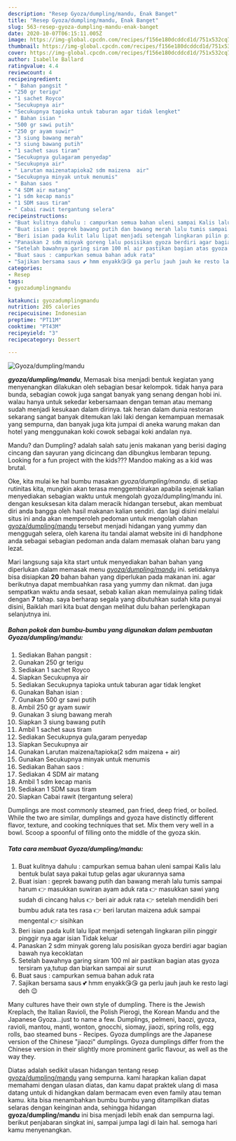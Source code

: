 ```yaml
---
description: "Resep Gyoza/dumpling/mandu, Enak Banget"
title: "Resep Gyoza/dumpling/mandu, Enak Banget"
slug: 563-resep-gyoza-dumpling-mandu-enak-banget
date: 2020-10-07T06:15:11.005Z
image: https://img-global.cpcdn.com/recipes/f156e180dcddcd1d/751x532cq70/gyozadumplingmandu-foto-resep-utama.jpg
thumbnail: https://img-global.cpcdn.com/recipes/f156e180dcddcd1d/751x532cq70/gyozadumplingmandu-foto-resep-utama.jpg
cover: https://img-global.cpcdn.com/recipes/f156e180dcddcd1d/751x532cq70/gyozadumplingmandu-foto-resep-utama.jpg
author: Isabelle Ballard
ratingvalue: 4.4
reviewcount: 4
recipeingredient:
- " Bahan pangsit "
- "250 gr terigu"
- "1 sachet Royco"
- "Secukupnya air"
- "Secukupnya tapioka untuk taburan agar tidak lengket"
- " Bahan isian "
- "500 gr sawi putih"
- "250 gr ayam suwir"
- "3 siung bawang merah"
- "3 siung bawang putih"
- "1 sachet saus tiram"
- "Secukupnya gulagaram penyedap"
- "Secukupnya air"
- " Larutan maizenatapioka2 sdm maizena  air"
- "Secukupnya minyak untuk menumis"
- " Bahan saos "
- "4 SDM air matang"
- "1 sdm kecap manis"
- "1 SDM saus tiram"
- " Cabai rawit tergantung selera"
recipeinstructions:
- "Buat kulitnya dahulu : campurkan semua bahan uleni sampai Kalis lalu bentuk bulat saya pakai tutup gelas agar ukurannya sama"
- "Buat isian : geprek bawang putih dan bawang merah lalu tumis sampai harum 👉 masukkan suwiran ayam aduk rata 👉 masukkan sawi yang sudah di cincang halus 👉 beri air aduk rata 👉 setelah mendidih beri bumbu aduk rata tes rasa 👉 beri larutan maizena aduk sampai mengental 👉 sisihkan"
- "Beri isian pada kulit lalu lipat menjadi setengah lingkaran pilin pinggir pinggir nya agar isian Tidak keluar"
- "Panaskan 2 sdm minyak goreng lalu posisikan gyoza berdiri agar bagian bawah nya kecoklatan"
- "Setelah bawahnya garing siram 100 ml air pastikan bagian atas gyoza tersiram ya,tutup dan biarkan sampai air surut"
- "Buat saus : campurkan semua bahan aduk rata"
- "Sajikan bersama saus 💕 hmm enyakk😘😘 ga perlu jauh jauh ke resto lagi deh 😉"
categories:
- Resep
tags:
- gyozadumplingmandu

katakunci: gyozadumplingmandu 
nutrition: 205 calories
recipecuisine: Indonesian
preptime: "PT11M"
cooktime: "PT43M"
recipeyield: "3"
recipecategory: Dessert

---
```



![Gyoza/dumpling/mandu](https://img-global.cpcdn.com/recipes/f156e180dcddcd1d/751x532cq70/gyozadumplingmandu-foto-resep-utama.jpg)

<b><i>gyoza/dumpling/mandu</i></b>, Memasak bisa menjadi bentuk kegiatan yang menyenangkan dilakukan oleh sebagian besar kelompok. tidak hanya para bunda, sebagian cowok juga sangat banyak yang senang dengan hobi ini. walau hanya untuk sekedar kebersamaan dengan teman atau memang sudah menjadi kesukaan dalam dirinya. tak heran dalam dunia restoran sekarang sangat banyak ditemukan laki laki dengan kemampuan memasak yang sempurna, dan banyak juga kita jumpai di aneka warung makan dan hotel yang menggunakan koki cowok sebagai koki andalan nya.

Mandu? dan Dumpling? adalah salah satu jenis makanan yang berisi daging cincang dan sayuran yang dicincang dan dibungkus lembaran tepung. Looking for a fun project with the kids??? Mandoo making as a kid was brutal.

Oke, kita mulai ke hal bumbu masakan <i>gyoza/dumpling/mandu</i>. di setiap rutinitas kita, mungkin akan terasa menggembirakan apabila sejenak kalian menyediakan sebagian waktu untuk mengolah gyoza/dumpling/mandu ini. dengan kesuksesan kita dalam meracik hidangan tersebut, akan membuat diri anda bangga oleh hasil makanan kalian sendiri. dan lagi disini melalui situs ini anda akan memperoleh pedoman untuk mengolah olahan <u>gyoza/dumpling/mandu</u> tersebut menjadi hidangan yang yummy dan menggugah selera, oleh karena itu tandai alamat website ini di handphone anda sebagai sebagian pedoman anda dalam memasak olahan baru yang lezat.


Mari langsung saja kita start untuk menyediakan bahan bahan yang diperlukan dalam memasak menu <u><i>gyoza/dumpling/mandu</i></u> ini. setidaknya bisa disiapkan <b>20</b> bahan bahan yang diperlukan pada makanan ini. agar berikutnya dapat membuahkan rasa yang yummy dan nikmat. dan juga sempatkan waktu anda sesaat, sebab kalian akan memulainya paling tidak dengan <b>7</b> tahap. saya berharap segala yang dibutuhkan sudah kita punyai disini, Baiklah mari kita buat dengan melihat dulu bahan perlengkapan selanjutnya ini.

<!--inarticleads1-->

##### Bahan pokok dan bumbu-bumbu yang digunakan dalam pembuatan Gyoza/dumpling/mandu:

1. Sediakan  Bahan pangsit :
1. Gunakan 250 gr terigu
1. Sediakan 1 sachet Royco
1. Siapkan Secukupnya air
1. Sediakan Secukupnya tapioka untuk taburan agar tidak lengket
1. Gunakan  Bahan isian :
1. Gunakan 500 gr sawi putih
1. Ambil 250 gr ayam suwir
1. Gunakan 3 siung bawang merah
1. Siapkan 3 siung bawang putih
1. Ambil 1 sachet saus tiram
1. Sediakan Secukupnya gula,garam penyedap
1. Siapkan Secukupnya air
1. Gunakan  Larutan maizena/tapioka(2 sdm maizena + air)
1. Gunakan Secukupnya minyak untuk menumis
1. Sediakan  Bahan saos :
1. Sediakan 4 SDM air matang
1. Ambil 1 sdm kecap manis
1. Sediakan 1 SDM saus tiram
1. Siapkan  Cabai rawit (tergantung selera)


Dumplings are most commonly steamed, pan fried, deep fried, or boiled. While the two are similar, dumplings and gyoza have distinctly different flavor, texture, and cooking techniques that set. Mix them very well in a bowl. Scoop a spoonful of filling onto the middle of the gyoza skin. 

<!--inarticleads2-->

##### Tata cara membuat Gyoza/dumpling/mandu:

1. Buat kulitnya dahulu : campurkan semua bahan uleni sampai Kalis lalu bentuk bulat saya pakai tutup gelas agar ukurannya sama
1. Buat isian : geprek bawang putih dan bawang merah lalu tumis sampai harum 👉 masukkan suwiran ayam aduk rata 👉 masukkan sawi yang sudah di cincang halus 👉 beri air aduk rata 👉 setelah mendidih beri bumbu aduk rata tes rasa 👉 beri larutan maizena aduk sampai mengental 👉 sisihkan
1. Beri isian pada kulit lalu lipat menjadi setengah lingkaran pilin pinggir pinggir nya agar isian Tidak keluar
1. Panaskan 2 sdm minyak goreng lalu posisikan gyoza berdiri agar bagian bawah nya kecoklatan
1. Setelah bawahnya garing siram 100 ml air pastikan bagian atas gyoza tersiram ya,tutup dan biarkan sampai air surut
1. Buat saus : campurkan semua bahan aduk rata
1. Sajikan bersama saus 💕 hmm enyakk😘😘 ga perlu jauh jauh ke resto lagi deh 😉


Many cultures have their own style of dumpling. There is the Jewish Kreplach, the Italian Ravioli, the Polish Pierogi, the Korean Mandu and the Japanese Gyoza…just to name a few. Dumplings, pelmeni, baozi, gyoza, ravioli, mantou, manti, wonton, gnocchi, siomay, jiaozi, spring rolls, egg rolls, bao steamed buns - Recipes. Gyoza dumplings are the Japanese version of the Chinese &#34;jiaozi&#34; dumplings. Gyoza dumplings differ from the Chinese version in their slightly more prominent garlic flavour, as well as the way they. 

Diatas adalah sedikit ulasan hidangan tentang resep <u>gyoza/dumpling/mandu</u> yang sempurna. kami harapkan kalian dapat memahami dengan ulasan diatas, dan kamu dapat praktek ulang di masa datang untuk di hidangkan dalam bermacam even even family atau teman kamu. kita bisa menambahkan bumbu bumbu yang ditampilkan diatas selaras dengan keinginan anda, sehingga hidangan <b>gyoza/dumpling/mandu</b> ini bisa menjadi lebih enak dan sempurna lagi. berikut penjabaran singkat ini, sampai jumpa lagi di lain hal. semoga hari kamu menyenangkan.
